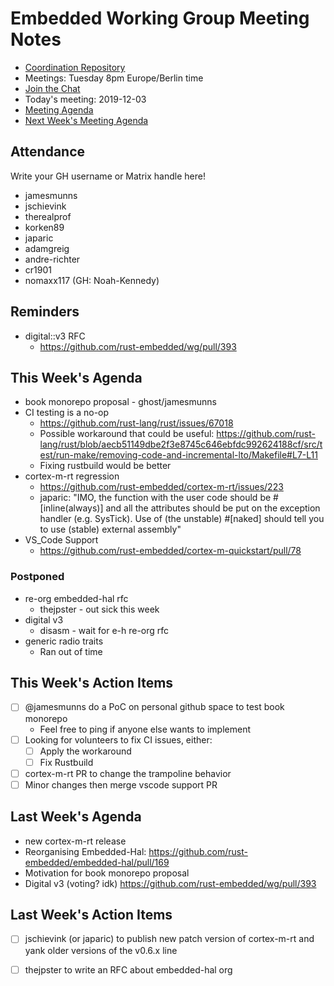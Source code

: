 # Embedded Working Group Meeting Notes

* [Coordination Repository]
* Meetings: Tuesday 8pm Europe/Berlin time
* [Join the Chat]
* Today's meeting: 2019-12-03
* [Meeting Agenda]
* [Next Week's Meeting Agenda]

[Coordination Repository]: https://github.com/rust-embedded/wg
[Join the Chat]: https://riot.im/app/#/room/#rust-embedded:matrix.org
[Meeting Agenda]: https://github.com/rust-embedded/wg/issues/403
[Next Week's Meeting Agenda]: https://github.com/rust-embedded/wg/issues/406

## Attendance

Write your GH username or Matrix handle here!

* jamesmunns
* jschievink
* therealprof
* korken89
* japaric
* adamgreig
* andre-richter
* cr1901
* nomaxx117 (GH: Noah-Kennedy)

## Reminders

* digital::v3 RFC
    * https://github.com/rust-embedded/wg/pull/393

## This Week's Agenda

* book monorepo proposal - ghost/jamesmunns
* CI testing is a no-op
    * https://github.com/rust-lang/rust/issues/67018
    * Possible workaround that could be useful: https://github.com/rust-lang/rust/blob/aecb51149dbe2f3e8745c646ebfdc992624188cf/src/test/run-make/removing-code-and-incremental-lto/Makefile#L7-L11
    * Fixing rustbuild would be better
* cortex-m-rt regression
    * https://github.com/rust-embedded/cortex-m-rt/issues/223
    * japaric: "IMO, the function with the user code should be #[inline(always)] and all the attributes should be put on the exception handler (e.g. SysTick). Use of (the unstable) #[naked] should tell you to use (stable) external assembly"
* VS_Code Support
    * https://github.com/rust-embedded/cortex-m-quickstart/pull/78


### Postponed

* re-org embedded-hal rfc
    * thejpster - out sick this week
* digital v3
    * disasm - wait for e-h re-org rfc
* generic radio traits
    * Ran out of time


## This Week's Action Items

* [ ] @jamesmunns do a PoC on personal github space to test book monorepo
    * Feel free to ping if anyone else wants to implement
* [ ] Looking for volunteers to fix CI issues, either:
    * [ ] Apply the workaround
    * [ ] Fix Rustbuild
* [ ] cortex-m-rt PR to change the trampoline behavior
* [ ] Minor changes then merge vscode support PR

## Last Week's Agenda

- new cortex-m-rt release
- Reorganising Embedded-Hal: https://github.com/rust-embedded/embedded-hal/pull/169
- Motivation for book monorepo proposal
- Digital v3 (voting? idk) https://github.com/rust-embedded/wg/pull/393

## Last Week's Action Items

- [ ] jschievink (or japaric) to publish new patch version of cortex-m-rt and yank older versions of the v0.6.x line

- [ ] thejpster to write an RFC about embedded-hal org

